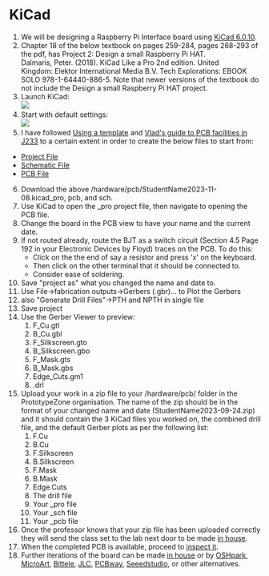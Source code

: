 # KiCad   
1. We will be designing a Raspberry Pi Interface board using [KiCad 6.0.10]([https://www.kicad.org/](https://downloads.kicad.org/kicad/windows/explore/stable/download/kicad-6.0.10-x86_64.exe)).
2. Chapter 18 of the below textbook on pages 259-284, pages 268-293 of the pdf, has Project 2: Design a small Raspberry Pi HAT.
   Dalmaris, Peter. (2018). KiCad Like a Pro 2nd edition. United Kingdom: Elektor International Media B.V. Tech Explorations: EBOOK SOLO 978-1-64440-886-5. Note that newer versions of the textbook do not include the Design a small Raspberry Pi HAT project.   
3. Launch KiCad:   
![](media/1.png)
4. Start with default settings:   
![](media/2.png)
5. I have followed [Using a template](https://techexplorations.com/guides/kicad/3e/create-a-new-kicad-project-from-a-template/) and [Vlad's guide to PCB facilities in J233](PCBPrototypes.md) to a certain extent in order to create the below files to start from:
-   [Project File](/hardware/pcb/StudentName2023-11-08.kicad_pro)
-   [Schematic File](/hardware/pcb/StudentName2023-11-08.kicad_sch)
-   [PCB File](/hardware/pcb/StudentName2023-11-08.kicad_pcb)   
6. Download the above /hardware/pcb/StudentName2023-11-08.kicad_pro, pcb, and sch.
7. Use KiCad to open the _pro project file, then navigate to opening the PCB file.
8. Change the board in the PCB view to have your name and the current date.
9. If not routed already, route the BJT as a switch circuit (Section 4.5 Page 192 in your Electronic Devices by Floyd) traces on the PCB. To do this:
   - Click on the the end of say a resistor and press 'x' on the keyboard.
   - Then click on the other terminal that it should be connected to.
   - Consider ease of soldering.
10. Save "project as" what you changed the name and date to.   
11. Use File->fabrication outputs->Gerbers (.gbr)... to Plot the Gerbers   
12. also "Generate Drill Files"->PTH and NPTH in single file   
13. Save project
14. Use the Gerber Viewer to preview:
    1. F_Cu.gtl
    2. B_Cu.gbl
    3. F_Silkscreen.gto
    4. B_Silkscreen.gbo
    5. F_Mask.gts
    6. B_Mask.gbs
    7. Edge_Cuts.gm1
    8. .drl    
15. Upload your work in a zip file to your /hardware/pcb/ folder in the PrototypeZone organisation. The name of the zip should be in the format of your changed name and date (StudentName2023-09-24.zip) and it should contain the 3 KiCad files you worked on, the combined drill file, and the default Gerber plots as per the following list:   
    1. F.Cu   
    2. B.Cu   
    3. F.Silkscreen   
    4. B.Silkscreen   
    5. F.Mask   
    6. B.Mask   
    7. Edge.Cuts   
    8. The drill file   
    9. Your _pro file   
    10. Your _sch file   
    11. Your _pcb file
16. Once the professor knows that your zip file has been uploaded correctly they will send the class set to the lab next door to be made [in house](/hardware/pcb/PCBPrototypes.md).
17. When the completed PCB is available, proceed to [inspect it](/hardware/pcb/inspection.md).
18. Further iterations of the board can be made [in house](/hardware/pcb/PCBPrototypes.md) or by [OSHpark](https://oshpark.com/),  [MicroArt](https://microart.pcborders.com/), [Bittele](https://onlinequote.7pcb.com/), [JLC](https://jlcpcb.com/), [PCBway](https://www.pcbway.com/QuickOrderOnline.aspx), [Seeedstudio](https://www.seeedstudio.com/fusion_pcb.html), or other alternatives.   








